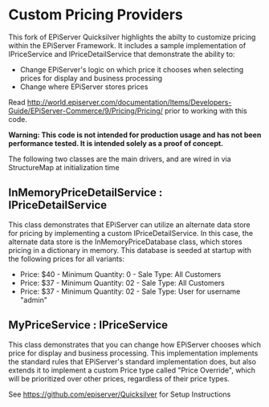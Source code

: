Custom Pricing Providers
===========

This fork of EPiServer Quicksilver highlights the abilty to customize pricing within the EPiServer Framework. It includes a sample implementation of IPriceService and IPriceDetailService that demonstrate the ability to:

* Change EPiServer's logic on which price it chooses when selecting prices for display and business processing
* Change where EPiServer stores prices

Read http://world.episerver.com/documentation/Items/Developers-Guide/EPiServer-Commerce/9/Pricing/Pricing/ prior to working with this code.

**Warning: This code is not intended for production usage and has not been performance tested. It is intended solely as a proof of concept.**

The following two classes are the main drivers, and are wired in via StructureMap at initialization time

InMemoryPriceDetailService : IPriceDetailService
---------------------
This class demonstrates that EPiServer can utilize an alternate data store for pricing by implementing a custom IPriceDetailService. In this case, the alternate data store is the InMemoryPriceDatabase class, which stores pricing in a dictionary in memory. This database is seeded at startup with the following prices for all variants:

* Price: $40 - Minimum Quantity: 0 - Sale Type: All Customers
* Price: $37 - Minimum Quantity: 02 - Sale Type: All Customers
* Price: $37 - Minimum Quantity: 02 - Sale Type: User for username "admin"

MyPriceService : IPriceService
-----------------------

This class demonstrates that you can change how EPiServer chooses which price for display and business processing. This implementation implements the standard rules that EPiServer's standard implementation does, but also extends it to implement a custom Price type called "Price Override", which will be prioritized over other prices, regardless of their price types.

See https://github.com/episerver/Quicksilver for Setup Instructions
